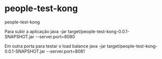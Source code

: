 # people-test-kong
people-test-kong 

Para subir a aplicação
java -jar target/people-test-kong-0.0.1-SNAPSHOT.jar --server.port=8080

Em outra porta para testar o load balance
java -jar target/people-test-kong-0.0.1-SNAPSHOT.jar --server.port=8081